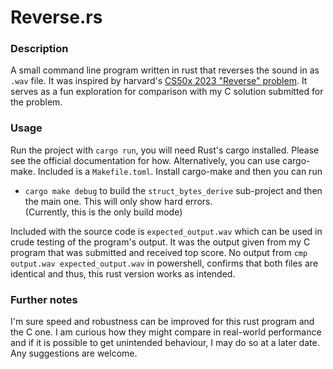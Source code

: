 # Reverse.rs
### Description
A small command line program written in rust that reverses the sound in as `.wav` file. It was
inspired by harvard's [CS50x 2023 "Reverse" problem](https://cs50.harvard.edu/x/2023/psets/4/reverse/). 
It serves as a fun exploration for comparison with my C solution submitted for the problem. 

### Usage
Run the project with `cargo run`, you will need Rust's cargo installed. Please see the official documentation for how.
Alternatively, you can use cargo-make. Included is a `Makefile.toml`. Install cargo-make and then you can run 
- `cargo make debug` to build the `struct_bytes_derive` sub-project and then the main one. This will only show hard errors.  
(Currently, this is the only build mode)

Included with the source code is `expected_output.wav` which can be used in crude testing of the program's output. 
It was the output given from my C program that was submitted and received top score. No output from `cmp output.wav expected_output.wav` in powershell, confirms that both files are identical and thus, this rust version works as intended.

### Further notes
I'm sure speed and robustness can be improved for this rust program and the C one. I am curious how they might compare in real-world performance and if it is possible to get unintended behaviour, I may do so at a later date. Any suggestions are welcome.
